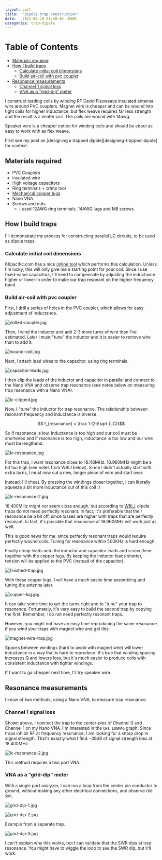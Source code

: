 ```yaml
---
layout: post
title:  "Dipole trap construction"
date:   2021-06-18 21:49:40 -0400
categories: trap-dipole
---
```


<script src="https://polyfill.io/v3/polyfill.min.js?features=es6"></script>
<script id="MathJax-script" async src="/assets/js/npm/mathjax/es5/tex-mml-chtml.js"></script>

[TOC levels=2,4]: #

# Table of Contents
- [Materials required](#materials-required)
- [How I build traps](#how-i-build-traps)
    - [Calculate initial coil dimensions](#calculate-initial-coil-dimensions)
    - [Build air-coil with pvc coupler](#build-air-coil-with-pvc-coupler)
- [Resonance measurements](#resonance-measurements)
    - [Channel 1 signal loss](#channel-1-signal-loss)
    - [VNA as a "grid-dip" meter](#vna-as-a-grid-dip-meter)


I construct loading coils by winding RF David Flexweave insulated
antenna wire around PVC couplers. Magnet wire is cheaper and can be
wound into tight coils for higher inductance, but flex weave requires
far less strength and the result is a neater coil. The coils are wound
with 14awg.

Speaker wire is a cheaper option for winding coils and should be about
as easy to work with as flex weave.

First see my post on [designing a trapped
dipole][designing-trapped-dipole] for context.

## Materials required

* PVC Couplers
* Insulated wire
* High voltage capacitors
* Ring terminals + crimp tool
* [Mechanical copper lugs][copper-lug]
* Nano VNA
* Screws and nuts
    * I used 12AWG ring terminals, 14AWG lugs and M8 screws.

## How I build traps

I'll demonstrate my process for constructing parallel LC circuits, to be
used as dipole traps.

### Calculate initial coil dimensions

66pacific.com has a nice [online tool][66pacific-calculator] which
performs this calculation. Unless I'm lucky, this will only give me a
starting point for your coil. Since I use fixed-value capacitors, I'll
need to compensate by adjusting the inductance higher or lower in order
to make our trap resonant on the higher frequency band.

### Build air-coil with pvc coupler

First, I drill a series of holes in the PVC coupler, which allows for
easy adjustment of inductance.

![drilled-coupler.jpg](/assets/images/drilled-coupler.jpg)

Then, I wind the inductor and add 2-3 more turns of wire than I've
estimated. Later I must "tune" the inductor and it is easier to remove
wire than to add it.

![wound-coil.jpg](/assets/images/wound-coil.jpg)

Next, I attach lead wires to the capacitor, using ring terminals.

![capacitor-leads.jpg](/assets/images/capacitor-leads.jpg)

I then clip the leads of the inductor and capacitor in parallel and
connect to the Nano VNA and observe trap resonance (see notes below on
measuring trap resonance with a Nano VNA).

![lc-clipped.jpg](/assets/images/lc-clipped.jpg)

Now, I "tune" the inductor for trap resonance. The relationship between
resonant frequency and inductance is inverse:

$$ f_{resonance} = \frac 1 {2π\sqrt {LC}}$$

So if resonance is low, inductance is too high and our coil must be
shortened and if resonance is too high, inductance is too low and our
wire must be lengthend.

![lc-resonance.jpg](/assets/images/lc-resonance-1.jpg)

For this trap, I want resonance close to 18.118MHz. 18.960MHz might be a
bit too high (see notes from W8IJ below). Since I didn't actually start
with extra turns, I must now cut a new, longer piece of wire and start
over.

Instead, I'll cheat. By pressing the windings closer together, I can
literally squeeze a bit more inductance out of this coil :)

![lc-resonance-2.jpg](/assets/images/lc-resonance-2.jpg)

18.400MHz might not seem close enough, but according to [W8IJ], dipole
traps do not need perfectly resonant. In fact, it's preferable that
their resonance be a bit off, since losses are higher with traps that
are perfectly resonant. In fact, it's possible that resonance at
18.960MHz will work just as well.

This is good news for me, since perfectly resonant traps would require
perfectly wound coils. Tuning for resonance within 500KHz is hard
enough.

Finally crimp leads onto the inductor and capacitor leads and screw them
together with the copper lugs. By keeping the inductor leads shorter,
tension will be applied to the PVC (instead of the capacitor).

![finished-trap.jpg](/assets/images/finished-trap.jpg)

With these copper lugs, I will have a much easier time assembling and
tuning the antenna later.

![copper-lug.jpg](/assets/images/copper-lugs.jpg)

It can take some time to get the turns right and to "tune" your trap to
resonance. Fortunately, it's very easy to build the second trap by
copying the first. Remember, I do not need perfectly resonant traps.

However, you might not have an easy time reproducing the same resonance
if you wind your traps with magnet wire and get this:

![magnet-wire-trap.jpg](/assets/images/magnet-wire-trap.jpg)

Spaces between windings (hard to avoid with magnet wire) will lower
inductance in a way that is hard to reproduce. It's true that winding
spacing increases Q and lowers loss, but it's much easier to produce
coils with consistent inductance with tighter windings.

If I want to go cheaper next time, I'll try speaker wire.

## Resonance measurements

I know of two methods, using a Nano VNA, to measure trap resonance.

### Channel 1 signal loss

Shown above, I connect the trap to the center-pins of Channel 0 and
Channel 1 on my Nano VNA. I'm interested in the `CH1 LOGMAG` graph.
Since traps inhibit RF at frequency resonance, I am looking for a sharp
drop in signal strength. That's exactly what I find: -39dB of signal
strength loss at 18.400MHz.

![lc-resonance-2.jpg](/assets/images/lc-resonance-2.jpg)

This method requires a two port VNA.

### VNA as a "grid-dip" meter

With a single port analyzer, I can run a loop from the center pin
conductor to ground, without making any other electrical connections,
and observe `CH0 SWR`.

![grid-dip-1.jpg](/assets/images/grid-dip-1.jpg)

![grid-dip-2.jpg](/assets/images/grid-dip-2.jpg)

Example from a separate trap.

![grid-dip-3.jpg](/assets/images/grid-dip-3.jpg)

I can't explain why this works, but I can validate that the SWR dips at
trap resonance. You might have to wiggle the loop to see the SWR dip,
but it'll work.

[66pacific-calculator]: https://66pacific.com/calculators/coil-inductance-calculator.aspx
[copper-lug]: https://www.homedepot.com/p/Southwire-14-SOL-STR-8-STR-Mechanical-Terminal-Lug-2-Pack-65180040/312648371
[W8IJ]: https://www.w8ji.com/traps.htm
